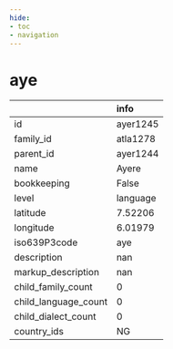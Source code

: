 ```yaml
---
hide:
- toc
- navigation
---
```

# aye
|                      | info     |
|:---------------------|:---------|
| id                   | ayer1245 |
| family_id            | atla1278 |
| parent_id            | ayer1244 |
| name                 | Ayere    |
| bookkeeping          | False    |
| level                | language |
| latitude             | 7.52206  |
| longitude            | 6.01979  |
| iso639P3code         | aye      |
| description          | nan      |
| markup_description   | nan      |
| child_family_count   | 0        |
| child_language_count | 0        |
| child_dialect_count  | 0        |
| country_ids          | NG       |